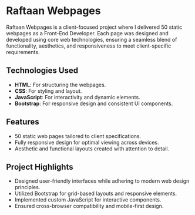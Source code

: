 # Raftaan Webpages  

Raftaan Webpages is a client-focused project where I delivered 50 static webpages as a Front-End Developer. Each page was designed and developed using core web technologies, ensuring a seamless blend of functionality, aesthetics, and responsiveness to meet client-specific requirements.  

## Technologies Used  
- **HTML**: For structuring the webpages.  
- **CSS**: For styling and layout.  
- **JavaScript**: For interactivity and dynamic elements.  
- **Bootstrap**: For responsive design and consistent UI components.  

## Features  
- 50 static web pages tailored to client specifications.  
- Fully responsive design for optimal viewing across devices.  
- Aesthetic and functional layouts created with attention to detail.  

## Project Highlights  
- Designed user-friendly interfaces while adhering to modern web design principles.  
- Utilized Bootstrap for grid-based layouts and responsive elements.  
- Implemented custom JavaScript for interactive components.  
- Ensured cross-browser compatibility and mobile-first design.
